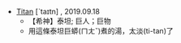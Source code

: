 
- [Titan](https://tw.dictionary.search.yahoo.com/search?p=Titan) [ˋtaɪtn] , 2019.09.18
  - 【希神】泰坦; 巨人；巨物
  - 用這條泰坦巨蟒(ㄇㄤˇ)煮的湯，太淡(ti-tan)了
